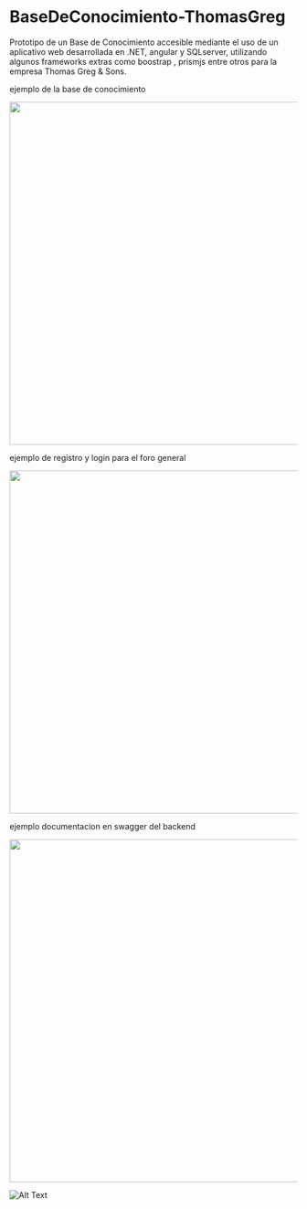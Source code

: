 # BaseDeConocimiento-ThomasGreg
Prototipo de un Base de Conocimiento accesible mediante el uso de un aplicativo web desarrollada en .NET, angular y SQLserver, utilizando algunos frameworks extras como boostrap , prismjs entre otros para la empresa Thomas Greg & Sons.





ejemplo de la base de conocimiento

<img src="https://github.com/Khesartt/BaseDeConocimiento-ThomasGreg/blob/main/base%20de%20conocimiento.gif" width="850" height="600"/>


ejemplo de registro y login para el foro general


<img src="https://github.com/Khesartt/BaseDeConocimiento-ThomasGreg/blob/main/login%20y%20register.gif" width="850" height="600" />

ejemplo documentacion en swagger del backend


<img src="https://github.com/Khesartt/BaseDeConocimiento-ThomasGreg/blob/main/documentacion%20swagger.gif" width="850" height="600" />


![Alt Text](https://media.giphy.com/media/vFKqnCdLPNOKc/giphy.gif)



